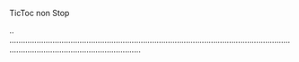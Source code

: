 TicToc non Stop

..
......................................................................................................................................................................................